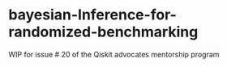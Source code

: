 # bayesian-Inference-for-randomized-benchmarking
WIP for issue # 20 of the Qiskit advocates mentorship program 
